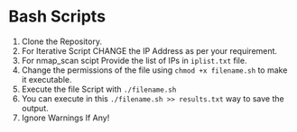 # Bash Scripts
1. Clone the Repository.
2. For Iterative Script CHANGE the IP Address as per your requirement.
3. For nmap_scan scipt Provide the list of IPs in `iplist.txt` file.
4. Change the permissions of the file using `chmod +x filename.sh` to make it executable.
5. Execute the file Script with `./filename.sh`
6. You can execute in this `./filename.sh >> results.txt` way to save the output.
7. Ignore Warnings If Any!
